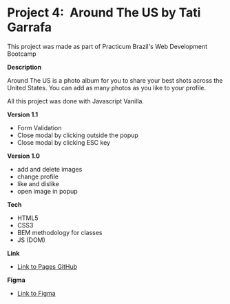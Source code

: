 # Project 4:  Around The US by Tati Garrafa

This project was made as part of Practicum Brazil's Web Development Bootcamp

**Description**

Around The US is a photo album for you to share your best shots across the United States. You can add as many photos as you like to your profile.

All this project was done with Javascript Vanilla.

**Version 1.1**

- Form Validation
- Close modal by clicking outside the popup
- Close modal by clicking ESC key

**Version 1.0**

- add and delete images
- change profile
- like and dislike
- open image in popup

**Tech**

- HTML5
- CSS3
- BEM methodology for classes
- JS (DOM)

**Link**

- [Link to Pages GitHub](https://garrafatati.github.io/web_project_4_ptbr_js/index.html)

**Figma**

- [Link to Figma](https://www.figma.com/file/XfB6BSINvliub43JgKza1e/WEB.-Sprint-4.-Around-The-U.S.-desktop-%2B-mobile-pt)
